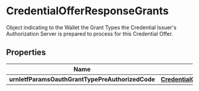 # CredentialOfferResponseGrants

Object indicating to the Wallet the Grant Types the Credential Issuer's Authorization Server is prepared to process for this Credential Offer.

## Properties

| Name                                             | Type                                                                                                                                                          | Description | Notes |
| ------------------------------------------------ | ------------------------------------------------------------------------------------------------------------------------------------------------------------- | ----------- | ----- |
| **urnIetfParamsOauthGrantTypePreAuthorizedCode** | [**CredentialOfferResponseGrantsUrnIetfParamsOauthGrantTypePreAuthorizedCode**](CredentialOfferResponseGrantsUrnIetfParamsOauthGrantTypePreAuthorizedCode.md) |             |       |
